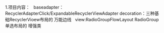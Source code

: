 1.项目内容：
   baseadapter：RecyclerAdapterClick/ExpandableRecyclerViewAdapter 
   decoration：三种基础RecyclerVioew布局的 万能边线
   view:RadioGroupFlowLayout RadioGroup单选布局的 增强类
